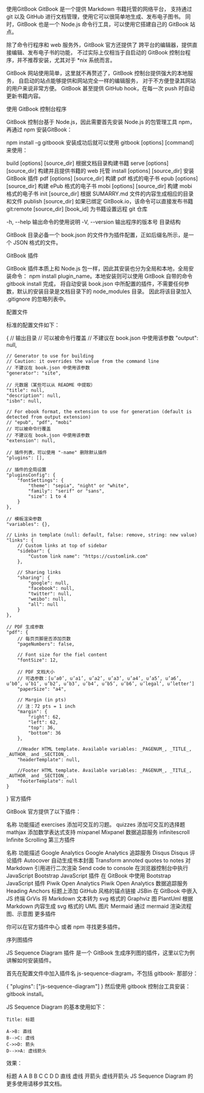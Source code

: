 使用GitBook
GitBook 是一个提供 Markdown 书籍托管的网络平台， 支持通过 git 以及 GitHub 进行文档管理，使用它可以很简单地生成、发布电子图书。 同时，GitBook 也是一个 Node.js 命令行工具，可以使用它搭建自己的 GitBook 站点。

除了命令行程序和 web 服务外，GitBook 官方还提供了 跨平台的编辑器，提供直接编辑、发布电子书的功能， 不过实际上仅相当于自启动的 GitBook 控制台程序，并不推荐安装，尤其对于 *nix 系统而言。

GitBook 网站使用简单，这里就不再赘述了，GitBook 控制台提供强大的本地服务， 自启动的站点能够提供和网站完全一样的编辑服务， 对于不方便登录其网站的用户来说非常方便。 GitBook 甚至提供 GitHub hook，在每一次 push 时自动更新书籍内容。

使用 GitBook 控制台程序

GitBook 控制台基于 Node.js，因此需要首先安装 Node.js 的包管理工具 npm，再通过 npm 安装GitBook：

npm install -g gitboook
安装成功后就可以使用 gitbook [options] [command] 来使用：

build [options] [source_dir] 根据文档目录构建书籍
serve [options] [source_dir] 构建并且提供书籍的 web 托管
install [options] [source_dir] 安装 GitBook 插件
pdf [options] [source_dir] 构建 pdf 格式的电子书
epub [options] [source_dir] 构建 ePub 格式的电子书
mobi [options] [source_dir] 构建 mobi 格式的电子书
init [source_dir]      根据 SUMARRY.md 文件的内容生成相应的目录和文件
publish [source_dir]   如果已绑定 GitBook.io，该命令可以直接发布书籍
git:remote [source_dir] [book_id] 为书籍设置远程 git 仓库

-h, --help     输出命令的使用说明
-V, --version  输出程序的版本号
目录结构

GitBook 目录必备一个 book.json 的文件作为插件配置，正如后缀名所示，是一个 JSON 格式的文件。

GitBook 插件

GitBook 插件本质上和 Node.js 包一样，因此其安装也分为全局和本地，全局安装命令： npm install plugin_name。本地安装则可以使用 GitBook 自带的命令 gitbook install 完成， 将自动安装 book.json 中所配置的插件，不需要任何参数，默认的安装目录是文档目录下的 node_modules 目录。 因此将该目录加入 .gitignore 的忽略列表中。

配置文件

标准的配置文件如下：

{
    // 输出目录
    // 可以被命令行覆盖
    // 不建议在 book.json 中使用该参数
    "output": null,

    // Generator to use for building
    // Caution: it overrides the value from the command line
    // 不建议在 book.json 中使用该参数
    "generator": "site",

    // 元数据（某些可以从 README 中提取）
    "title": null,
    "description": null,
    "isbn": null,

    // For ebook format, the extension to use for generation (default is detected from output extension)
    // "epub", "pdf", "mobi"
    // 可以被命令行覆盖
    // 不建议在 book.json 中使用该参数
    "extension": null,

    // 插件列表，可以使用 "-name" 删除默认插件
    "plugins": [],

    // 插件的全局设置
    "pluginsConfig": {
        "fontSettings": {
            "theme": "sepia", "night" or "white",
            "family": "serif" or "sans",
            "size": 1 to 4
        }
    },

    // 模板渲染参数
    "variables": {},

    // Links in template (null: default, false: remove, string: new value)
    "links": {
        // Custom links at top of sidebar
        "sidebar": {
            "Custom link name": "https://customlink.com"
        },

        // Sharing links
        "sharing": {
            "google": null,
            "facebook": null,
            "twitter": null,
            "weibo": null,
            "all": null
        }
    },

    // PDF 生成参数
    "pdf": {
        // 每页页脚是否添加页数
        "pageNumbers": false,

        // Font size for the fiel content
        "fontSize": 12,

        // PDF 文档大小
        // 可选参数：[u’a0’, u’a1’, u’a2’, u’a3’, u’a4’, u’a5’, u’a6’, u’b0’, u’b1’, u’b2’, u’b3’, u’b4’, u’b5’, u’b6’, u’legal’, u’letter’]
        "paperSize": "a4",

        // Margin (in pts)
        // 注：72 pts = 1 inch
        "margin": {
            "right": 62,
            "left": 62,
            "top": 36,
            "bottom": 36
        },

        //Header HTML template. Available variables: _PAGENUM_, _TITLE_, _AUTHOR_ and _SECTION_.
        "headerTemplate": null,

        //Footer HTML template. Available variables: _PAGENUM_, _TITLE_, _AUTHOR_ and _SECTION_.
        "footerTemplate": null
    }
}
官方插件

GitBook 官方提供了以下插件：

名称	功能描述
exercises	添加可交互的习题。
quizzes	添加可交互的选择题
mathjax	添加数学表达式支持
mixpanel	Mixpanel 数据追踪服务
infinitescroll	Infinite Scrolling
第三方插件

名称	功能描述
Google Analytics	Google Analytics 追踪服务
Disqus	Disqus 评论插件
Autocover	自动生成书本封面
Transform annoted quotes to notes	对 Markdown 引用进行二次渲染
Send code to console	在浏览器控制台中执行 JavaScript
Bootstrap JavaScript 插件	在 GitBook 中使用 Bootstrap JavaScript 插件
Piwik Open Analytics	Piwik Open Analytics 数据追踪服务
Heading Anchors	标题上添加 GitHub 风格的锚点链接
JSBin	在 GitBook 中嵌入 JS 终端
GrVis	将 Markdown 文本转为 svg 格式的 Graphviz 图
PlantUml	根据 Markdown 内容生成 svg 格式的 UML 图片
Mermaid	通过 mermaid 渲染流程图、示意图
更多插件

你可以在官方插件中心 或者 npm 寻找更多插件。

序列图插件

JS Sequence Diagram 插件 是一个 GitBook 生成序列图的插件，这里以它为例讲解如何安装插件。

首先在配置文件中加入插件名 js-sequence-diagram，不包括 gitbook- 那部分：

{
    "plugins": ["js-sequence-diagram"]
}
然后使用 gitbook 控制台工具安装：gitbook install。

JS Sequence Diagram 的基本使用如下：

```sequence
Title: 标题

A->B: 直线
B-->C: 虚线
C->>D: 箭头
D-->>A: 虚线箭头
```
效果：

标题
A
A
B
B
C
C
D
D
直线
虚线
开箭头
虚线开箭头
JS Sequence Diagram 的更多使用请移步其文档。